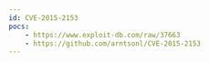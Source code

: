 ```yaml
---
id: CVE-2015-2153
pocs:
    - https://www.exploit-db.com/raw/37663
    - https://github.com/arntsonl/CVE-2015-2153
---
```

